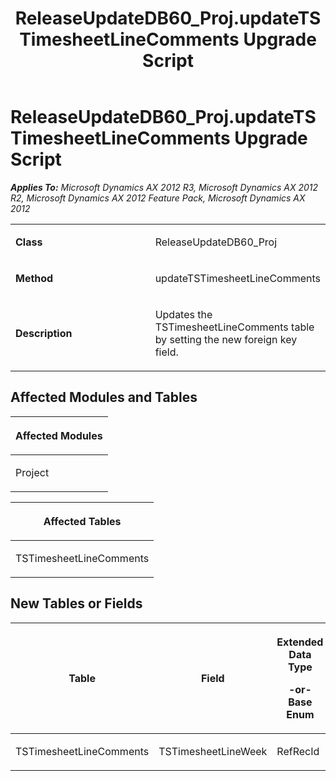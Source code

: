 ﻿---
title: ReleaseUpdateDB60_Proj.updateTSTimesheetLineComments Upgrade Script
TOCTitle: ReleaseUpdateDB60_Proj.updateTSTimesheetLineComments Upgrade Script
ms:assetid: 81c0fc93-e727-5225-fd43-a5617069d776
ms:mtpsurl: https://msdn.microsoft.com/en-us/library/JJ685931(v=AX.60)
ms:contentKeyID: 49709384
ms.date: 05/18/2015
mtps_version: v=AX.60
---

# ReleaseUpdateDB60\_Proj.updateTSTimesheetLineComments Upgrade Script 


_**Applies To:** Microsoft Dynamics AX 2012 R3, Microsoft Dynamics AX 2012 R2, Microsoft Dynamics AX 2012 Feature Pack, Microsoft Dynamics AX 2012_

<table>
<colgroup>
<col style="width: 50%" />
<col style="width: 50%" />
</colgroup>
<tbody>
<tr class="odd">
<td><p><strong>Class</strong></p></td>
<td><p>ReleaseUpdateDB60_Proj</p></td>
</tr>
<tr class="even">
<td><p><strong>Method</strong></p></td>
<td><p>updateTSTimesheetLineComments</p></td>
</tr>
<tr class="odd">
<td><p><strong>Description</strong></p></td>
<td><p>Updates the TSTimesheetLineComments table by setting the new foreign key field.</p></td>
</tr>
</tbody>
</table>


## Affected Modules and Tables

<table>
<colgroup>
<col style="width: 100%" />
</colgroup>
<thead>
<tr class="header">
<th><p>Affected Modules</p></th>
</tr>
</thead>
<tbody>
<tr class="odd">
<td><p>Project</p></td>
</tr>
</tbody>
</table>


<table>
<colgroup>
<col style="width: 100%" />
</colgroup>
<thead>
<tr class="header">
<th><p>Affected Tables</p></th>
</tr>
</thead>
<tbody>
<tr class="odd">
<td><p>TSTimesheetLineComments</p></td>
</tr>
</tbody>
</table>


## New Tables or Fields

<table>
<colgroup>
<col style="width: 33%" />
<col style="width: 33%" />
<col style="width: 33%" />
</colgroup>
<thead>
<tr class="header">
<th><p>Table</p></th>
<th><p>Field</p></th>
<th><p>Extended Data Type</p>
<p>-or- Base Enum</p></th>
</tr>
</thead>
<tbody>
<tr class="odd">
<td><p>TSTimesheetLineComments</p></td>
<td><p>TSTimesheetLineWeek</p></td>
<td><p>RefRecId</p></td>
</tr>
</tbody>
</table>

  


